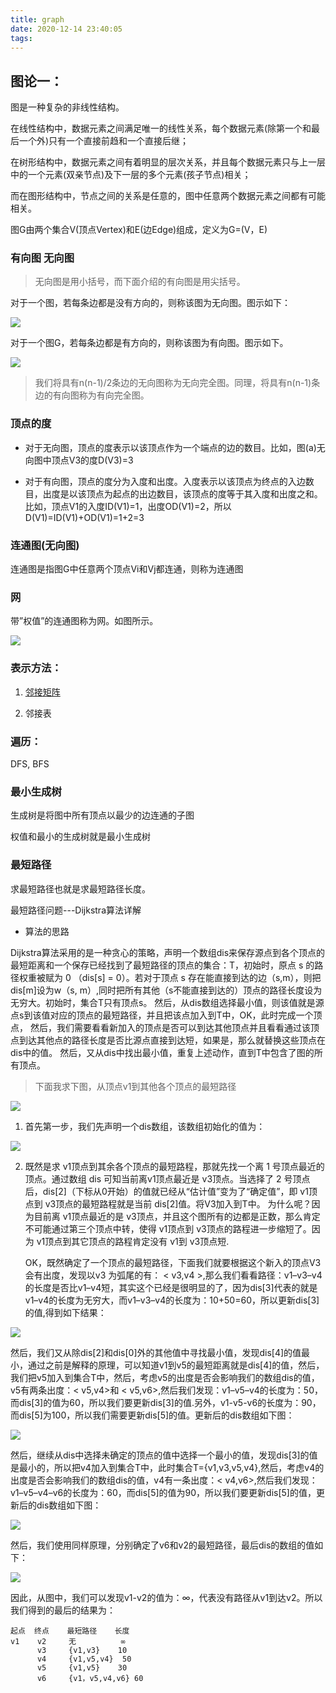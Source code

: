 ```yaml
---
title: graph
date: 2020-12-14 23:40:05
tags:
---
```



## 图论一：

图是一种复杂的非线性结构。

在线性结构中，数据元素之间满足唯一的线性关系，每个数据元素(除第一个和最后一个外)只有一个直接前趋和一个直接后继；

在树形结构中，数据元素之间有着明显的层次关系，并且每个数据元素只与上一层中的一个元素(双亲节点)及下一层的多个元素(孩子节点)相关；

而在图形结构中，节点之间的关系是任意的，图中任意两个数据元素之间都有可能相关。

图G由两个集合V(顶点Vertex)和E(边Edge)组成，定义为G=(V，E)

### 有向图 无向图

> 无向图是用小括号，而下面介绍的有向图是用尖括号。

对于一个图，若每条边都是没有方向的，则称该图为无向图。图示如下：

![](https://images0.cnblogs.com/blog/311549/201309/23224321-acabc2d2b2414039b8f28b3c73736377.jpg)

对于一个图G，若每条边都是有方向的，则称该图为有向图。图示如下。

![](https://images0.cnblogs.com/blog/311549/201309/23224323-05a9dbe615be404fb1bec89e78d902ea.jpg)

> 我们将具有n(n-1)/2条边的无向图称为无向完全图。同理，将具有n(n-1)条边的有向图称为有向完全图。

### 顶点的度

- 对于无向图，顶点的度表示以该顶点作为一个端点的边的数目。比如，图(a)无向图中顶点V3的度D(V3)=3

- 对于有向图，顶点的度分为入度和出度。入度表示以该顶点为终点的入边数目，出度是以该顶点为起点的出边数目，该顶点的度等于其入度和出度之和。比如，顶点V1的入度ID(V1)=1，出度OD(V1)=2，所以D(V1)=ID(V1)+OD(V1)=1+2=3

### 连通图(无向图)

连通图是指图G中任意两个顶点Vi和Vj都连通，则称为连通图

### 网

带”权值”的连通图称为网。如图所示。

![](https://images0.cnblogs.com/blog/311549/201309/23224329-5c5bb81883bf49ca8f4f030166823dce.jpg)

### 表示方法：

1. [邻接矩阵](https://blog.csdn.net/jnu_simba/article/details/8866705)

2. 邻接表

### 遍历：

DFS, BFS

### 最小生成树

生成树是将图中所有顶点以最少的边连通的子图

权值和最小的生成树就是最小生成树

### 最短路径

求最短路径也就是求最短路径长度。

最短路径问题---Dijkstra算法详解

- 算法的思路

Dijkstra算法采用的是一种贪心的策略，声明一个数组dis来保存源点到各个顶点的最短距离和一个保存已经找到了最短路径的顶点的集合：T，初始时，原点 s 的路径权重被赋为 0 （dis[s] = 0）。若对于顶点 s 存在能直接到达的边（s,m），则把dis[m]设为w（s, m）,同时把所有其他（s不能直接到达的）顶点的路径长度设为无穷大。初始时，集合T只有顶点s。
然后，从dis数组选择最小值，则该值就是源点s到该值对应的顶点的最短路径，并且把该点加入到T中，OK，此时完成一个顶点，
然后，我们需要看看新加入的顶点是否可以到达其他顶点并且看看通过该顶点到达其他点的路径长度是否比源点直接到达短，如果是，那么就替换这些顶点在dis中的值。
然后，又从dis中找出最小值，重复上述动作，直到T中包含了图的所有顶点。

> 下面我求下图，从顶点v1到其他各个顶点的最短路径

![](https://img-blog.csdn.net/20170308144724663?watermark/2/text/aHR0cDovL2Jsb2cuY3Nkbi5uZXQvcXFfMzU2NDQyMzQ=/font/5a6L5L2T/fontsize/400/fill/I0JBQkFCMA==/dissolve/70/gravity/SouthEast)

1. 首先第一步，我们先声明一个dis数组，该数组初始化的值为：

![](https://img-blog.csdn.net/20170308150247263?watermark/2/text/aHR0cDovL2Jsb2cuY3Nkbi5uZXQvcXFfMzU2NDQyMzQ=/font/5a6L5L2T/fontsize/400/fill/I0JBQkFCMA==/dissolve/70/gravity/SouthEast)

2. 既然是求 v1顶点到其余各个顶点的最短路程，那就先找一个离 1 号顶点最近的顶点。通过数组 dis 可知当前离v1顶点最近是 v3顶点。当选择了 2 号顶点后，dis[2]（下标从0开始）的值就已经从“估计值”变为了“确定值”，即 v1顶点到 v3顶点的最短路程就是当前 dis[2]值。将V3加入到T中。
为什么呢？因为目前离 v1顶点最近的是 v3顶点，并且这个图所有的边都是正数，那么肯定不可能通过第三个顶点中转，使得 v1顶点到 v3顶点的路程进一步缩短了。因为 v1顶点到其它顶点的路程肯定没有 v1到 v3顶点短.

    OK，既然确定了一个顶点的最短路径，下面我们就要根据这个新入的顶点V3会有出度，发现以v3 为弧尾的有： < v3,v4 >,那么我们看看路径：v1–v3–v4的长度是否比v1–v4短，其实这个已经是很明显的了，因为dis[3]代表的就是v1–v4的长度为无穷大，而v1–v3–v4的长度为：10+50=60，所以更新dis[3]的值,得到如下结果：

![](https://img-blog.csdn.net/20170308150707766?watermark/2/text/aHR0cDovL2Jsb2cuY3Nkbi5uZXQvcXFfMzU2NDQyMzQ=/font/5a6L5L2T/fontsize/400/fill/I0JBQkFCMA==/dissolve/70/gravity/SouthEast)

然后，我们又从除dis[2]和dis[0]外的其他值中寻找最小值，发现dis[4]的值最小，通过之前是解释的原理，可以知道v1到v5的最短距离就是dis[4]的值，然后，我们把v5加入到集合T中，然后，考虑v5的出度是否会影响我们的数组dis的值，v5有两条出度：< v5,v4>和 < v5,v6>,然后我们发现：v1–v5–v4的长度为：50，而dis[3]的值为60，所以我们要更新dis[3]的值.另外，v1-v5-v6的长度为：90，而dis[5]为100，所以我们需要更新dis[5]的值。更新后的dis数组如下图：

![](https://img-blog.csdn.net/20171205193212203?watermark/2/text/aHR0cDovL2Jsb2cuY3Nkbi5uZXQvcXFfMzU2NDQyMzQ=/font/5a6L5L2T/fontsize/400/fill/I0JBQkFCMA==/dissolve/70/gravity/SouthEast)

然后，继续从dis中选择未确定的顶点的值中选择一个最小的值，发现dis[3]的值是最小的，所以把v4加入到集合T中，此时集合T={v1,v3,v5,v4},然后，考虑v4的出度是否会影响我们的数组dis的值，v4有一条出度：< v4,v6>,然后我们发现：v1–v5–v4–v6的长度为：60，而dis[5]的值为90，所以我们要更新dis[5]的值，更新后的dis数组如下图：

![](https://img-blog.csdn.net/20170308151732132?watermark/2/text/aHR0cDovL2Jsb2cuY3Nkbi5uZXQvcXFfMzU2NDQyMzQ=/font/5a6L5L2T/fontsize/400/fill/I0JBQkFCMA==/dissolve/70/gravity/SouthEast)

然后，我们使用同样原理，分别确定了v6和v2的最短路径，最后dis的数组的值如下：

![](https://img-blog.csdn.net/20170308152038851?watermark/2/text/aHR0cDovL2Jsb2cuY3Nkbi5uZXQvcXFfMzU2NDQyMzQ=/font/5a6L5L2T/fontsize/400/fill/I0JBQkFCMA==/dissolve/70/gravity/SouthEast)

因此，从图中，我们可以发现v1-v2的值为：∞，代表没有路径从v1到达v2。所以我们得到的最后的结果为：

```
起点  终点    最短路径    长度
v1    v2     无          ∞    
      v3     {v1,v3}    10
      v4     {v1,v5,v4}  50
      v5     {v1,v5}    30
      v6     {v1，v5,v4,v6} 60

```
